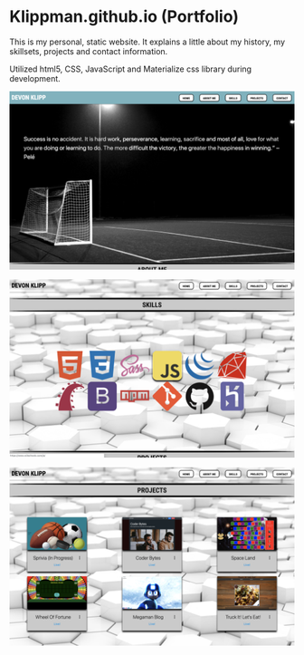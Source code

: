 # Klippman.github.io (Portfolio)

This is my personal, static website. It explains a little about my history, my skillsets, projects and contact information.

Utilized html5, CSS, JavaScript and Materialize css library during development.

![Window Settings](./images/portfolio.png)

![Window Settings](./images/portfolio2.png)

![Window Settings](./images/portfolio3.png)

